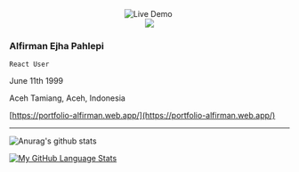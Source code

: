 <p align="center">
 <svg width="200" height="200">
  <img src="https://media2.giphy.com/media/eNAsjO55tPbgaor7ma/giphy.gif" alt="Live Demo" />
 </svg>
 <svg width="200" height="200">
  <img src ="https://react-logo-animated.netlify.app/"/>
 </svg
</p>


### Alfirman Ejha Pahlepi
`React User`

June 11th 1999

Aceh Tamiang, Aceh, Indonesia

[https://portfolio-alfirman.web.app/](https://portfolio-alfirman.web.app/)

--------------------

![Anurag's github stats](https://github-readme-stats.vercel.app/api?username=ezza022&count_private=true)

[![My GitHub Language Stats](https://github-readme-stats.vercel.app/api/top-langs/?username=ezza022&langs_count=8&layout=compact)]()
